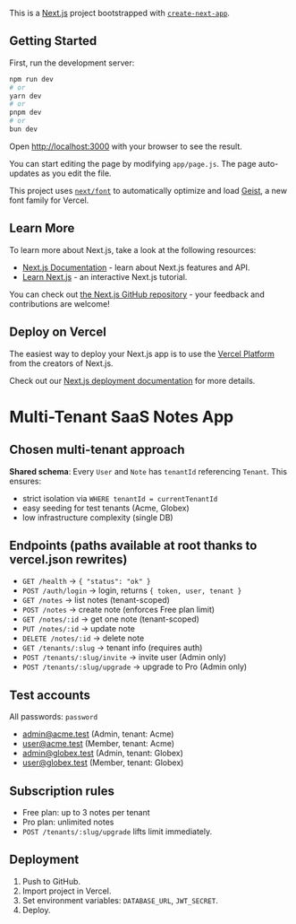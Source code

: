 This is a [Next.js](https://nextjs.org) project bootstrapped with [`create-next-app`](https://nextjs.org/docs/app/api-reference/cli/create-next-app).

## Getting Started

First, run the development server:

```bash
npm run dev
# or
yarn dev
# or
pnpm dev
# or
bun dev
```

Open [http://localhost:3000](http://localhost:3000) with your browser to see the result.

You can start editing the page by modifying `app/page.js`. The page auto-updates as you edit the file.

This project uses [`next/font`](https://nextjs.org/docs/app/building-your-application/optimizing/fonts) to automatically optimize and load [Geist](https://vercel.com/font), a new font family for Vercel.

## Learn More

To learn more about Next.js, take a look at the following resources:

- [Next.js Documentation](https://nextjs.org/docs) - learn about Next.js features and API.
- [Learn Next.js](https://nextjs.org/learn) - an interactive Next.js tutorial.

You can check out [the Next.js GitHub repository](https://github.com/vercel/next.js) - your feedback and contributions are welcome!

## Deploy on Vercel

The easiest way to deploy your Next.js app is to use the [Vercel Platform](https://vercel.com/new?utm_medium=default-template&filter=next.js&utm_source=create-next-app&utm_campaign=create-next-app-readme) from the creators of Next.js.

Check out our [Next.js deployment documentation](https://nextjs.org/docs/app/building-your-application/deploying) for more details.


# Multi-Tenant SaaS Notes App

## Chosen multi-tenant approach
**Shared schema**: Every `User` and `Note` has `tenantId` referencing `Tenant`. This ensures:
- strict isolation via `WHERE tenantId = currentTenantId`
- easy seeding for test tenants (Acme, Globex)
- low infrastructure complexity (single DB)

## Endpoints (paths available at root thanks to vercel.json rewrites)
- `GET /health` → `{ "status": "ok" }`
- `POST /auth/login` → login, returns `{ token, user, tenant }`
- `GET /notes` → list notes (tenant-scoped)
- `POST /notes` → create note (enforces Free plan limit)
- `GET /notes/:id` → get one note (tenant-scoped)
- `PUT /notes/:id` → update note
- `DELETE /notes/:id` → delete note
- `GET /tenants/:slug` → tenant info (requires auth)
- `POST /tenants/:slug/invite` → invite user (Admin only)
- `POST /tenants/:slug/upgrade` → upgrade to Pro (Admin only)

## Test accounts
All passwords: `password`
- admin@acme.test (Admin, tenant: Acme)
- user@acme.test (Member, tenant: Acme)
- admin@globex.test (Admin, tenant: Globex)
- user@globex.test (Member, tenant: Globex)

## Subscription rules
- Free plan: up to 3 notes per tenant
- Pro plan: unlimited notes
- `POST /tenants/:slug/upgrade` lifts limit immediately.

## Deployment
1. Push to GitHub.
2. Import project in Vercel.
3. Set environment variables: `DATABASE_URL`, `JWT_SECRET`.
4. Deploy.



